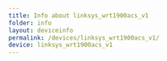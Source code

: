 ```yaml
---
title: Info about linksys_wrt1900acs_v1
folder: info
layout: deviceinfo
permalink: /devices/linksys_wrt1900acs_v1/
device: linksys_wrt1900acs_v1
---
```

